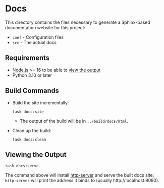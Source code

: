 # Docs

This directory contains the files necessary to generate a Sphinx-based documentation website for
this project:

* `conf` - Configuration files
* `src` - The actual docs

## Requirements

* [Node.js] >= 16 to be able to [view the output](#viewing-the-output)
* Python 3.10 or later

## Build Commands

* Build the site incrementally:

  ```shell
  task docs:site
  ```

  * The output of the build will be in `../build/docs/html`.

* Clean up the build:

  ```shell
  task docs:clean
  ```

## Viewing the Output

```shell
task docs:serve
```

The command above will install [http-server] and serve the built docs site; `http-server` will print
the address it binds to (usually http://localhost:8080).

[http-server]: https://www.npmjs.com/package/http-server
[Node.js]: https://nodejs.org/en/download/current
